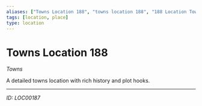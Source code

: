 ```yaml
---
aliases: ["Towns Location 188", "towns location 188", "188 Location Towns"]
tags: [location, place]
type: location
---
```


# Towns Location 188

*Towns*

A detailed towns location with rich history and plot hooks.

---
*ID: LOC00187*
